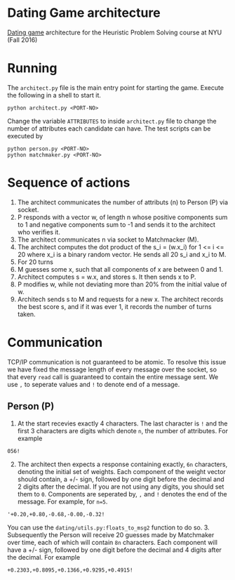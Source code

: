 # Dating Game architecture
[Dating game](http://cs.nyu.edu/courses/fall16/CSCI-GA.2965-001/dating.html) architecture for the Heuristic Problem Solving course at NYU (Fall 2016)

# Running
The `architect.py` file is the main entry point for starting the game. Execute the following in a shell to start it.
```shell
python architect.py <PORT-NO>
```
Change the variable `ATTRIBUTES` to inside `architect.py` file to change the number of attributes each candidate can have.
The test scripts can be executed by
```shell
python person.py <PORT-NO>
python matchmaker.py <PORT-NO>
```

# Sequence of actions
1. The architect communicates the number of attributs (n) to Person (P) via socket.
2. P responds with a vector w, of length n whose positive components sum to 1 and negative components sum to -1 and sends it to
the architect who verifies it.
3. The architect communicates n via socket to Matchmacker (M).
4. The architect computes the dot product of the s_i = (w.x_i) for 1 <= i <= 20 where x_i is a binary random vector.
He sends all 20 s_i and x_i to M.
5. For 20 turns
  1. M guesses some x, such that all components of x are between 0 and 1.
  2. Architect computes s = w.x, and stores s. It then sends x to P.
  3. P modifies w, while not deviating more than 20% from the initial value of w.
  4. Architech sends s to M and requests for  a new x.
The architect records the best score s, and if it was ever 1, it records the number of turns taken.


# Communication
TCP/IP communication is not guaranteed to be atomic. To resolve this issue we have fixed the message length of every message
over the socket, so that every `read` call is guaranteed to contain the entire message sent. We use `,` to seperate values
and `!` to denote end of a message.

## Person (P)
1. At the start recevies exactly 4 characters. The last character is `!` and the first 3 characters are digits which denote
`n`, the number of attributes.  For example

  ```
  056!
  ```

2. The architect then expects a response containing exactly, `6n` characters, denoting the initial set of weights. Each
component of the weight vector should contain, a +/- sign, followed by one digit before the decimal and 2 digits after 
the decimal. If you are not using any digits, you should set them to `0`. Components are seperated by, `,` and `!` denotes
the end of the message. For example, for `n=5`.
  ```
  '+0.20,+0.80,-0.68,-0.00,-0.32!
  ```
You can use the `dating/utils.py:floats_to_msg2` function to do so.
3. Subsequently the Person will receive 20 guesses made by Matchmaker over time, each of which will contain `8n` characters.
Each component will have a +/- sign, followed by one digit before the decimal and 4 digits after the decimal. For example
  ```
  +0.2303,+0.8095,+0.1366,+0.9295,+0.4915!
  ```

